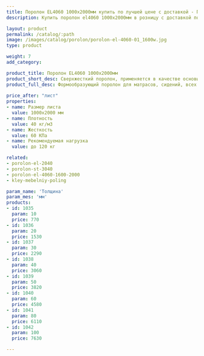 ```yaml
---
title: Поролон EL4060 1000х2000мм купить по лучшей цене с доставкой - Поролоныч
description: Купить поролон el4060 1000х2000мм в розницу с доставкой по Москве в интернет-магазине Поролоныча.

layout: product
permalink: /catalog/:path
image: /images/catalog/porolon/porolon-el-4060-01_1600w.jpg
type: product

weight: 7
add_category: 

product_title: Поролон EL4060 1000х2000мм
product_short_desc: Сверхжесткий поролон, применяется в качестве основы для матрасов, сидений диванов и т.д.
product_full_desc: Формообразующий поролон для матрасов, сидений, всех элементов диванов и т.д. Рекомендуется использовать в качестве основного (несущего) слоя матрасов и диванов в комбинации со смягчающим слоем из поролона другой марки. Отличается долговечностью и комфортностью.
        
price_after: "лист"
properties:
- name: Размер листа
  value: 1000х2000 мм
- name: Плотность
  value: 40 кг/м3
- name: Жесткость
  value: 60 КПа
- name: Рекомендуемая нагрузка
  value: до 120 кг

related:
- porolon-el-2040
- porolon-st-3040
- porolon-el-4060-1600-2000
- kley-mebelniy-poling

param_name: 'Толщина'
param_mes: 'мм'
products:
- id: 1035
  param: 10
  price: 770
- id: 1036
  param: 20
  price: 1530
- id: 1037
  param: 30
  price: 2290
- id: 1038
  param: 40
  price: 3060
- id: 1039
  param: 50
  price: 3820
- id: 1040
  param: 60
  price: 4580
- id: 1041
  param: 80
  price: 6110
- id: 1042
  param: 100
  price: 7630

---
```

